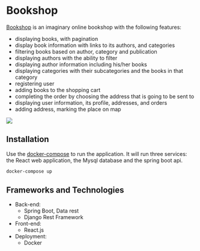 # Bookshop

[Bookshop](https://byousefi.ir/) is an imaginary online bookshop with the following features:
- displaying books, with pagination 
- display book information with links to its authors, and categories
- filtering books based on author, category and publication
- displaying authors with the ability to filter
- displaying author information including his/her books
- displaying categories with their subcategories and the books in that category 
- registering user
- adding books to the shopping cart
- completing the order by choosing the address that is going to be sent to
- displaying user information, its profile, addresses, and orders
- adding address, marking the place on map

<img align="center" src="https://drive.google.com/uc?id=18h6UasOuSl9HjndcNN1I75yL0eSq0008" />

## Installation

Use the [docker-compose](https://docs.docker.com/compose/) to run the application. It will run three services: the React web application, the Mysql database and the spring boot api.

```bash
docker-compose up
```

## Frameworks and Technologies

- Back-end:
  - Spring Boot, Data rest
  - Django Rest Framework
- Front-end:
  - React.js
- Deployment:
  - Docker

